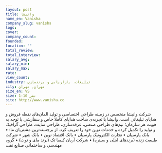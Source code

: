 ```yaml
---
layout: post
title: وانیشا
name_en: Vanisha
company_slug: vanisha
logo: 
cover: 
company_count:
founded:
location: ""
total_review: 
total_interview: 
salary_avg: 
salary_min: 
salary_max: 
rate: 
view_count: 
industry: تبلیغات، بازاریابی و برندسازی
city: تهران, تهران
size_en: VS
size: 1-10 نفر
site: http://www.vanisha.co
---
```


شرکت وانیشا متخصص در زمینه طراحی اختصاصی و تولید المان‌های نقطه فروش و هدایای تبلیغاتی است. وانیشا با تجربه‌ی ساخت هدایای کاملا خاص و سفارشی با توجه به هویت هر سازمان؛ تیم‌های طراحی صنعتی، غرفه‌سازی، طراحی سایت، طراحی گرافیک و تولید را تکمیل کرده و خدمات نوین خود را تعریف کرد. از برجسته‌ترین مشتریان ما: • بانک پارسیان • تجارت الکترونیک پارسیان • بانک اقتصاد نوین • بانک شهر • شرکت طبیعت زنده (برندهای اینلی و سینره) • شرکت آریان کیمیا تک (برند مای و نوت) • گروه مهندسی و ساختمانی صنایع نفت
